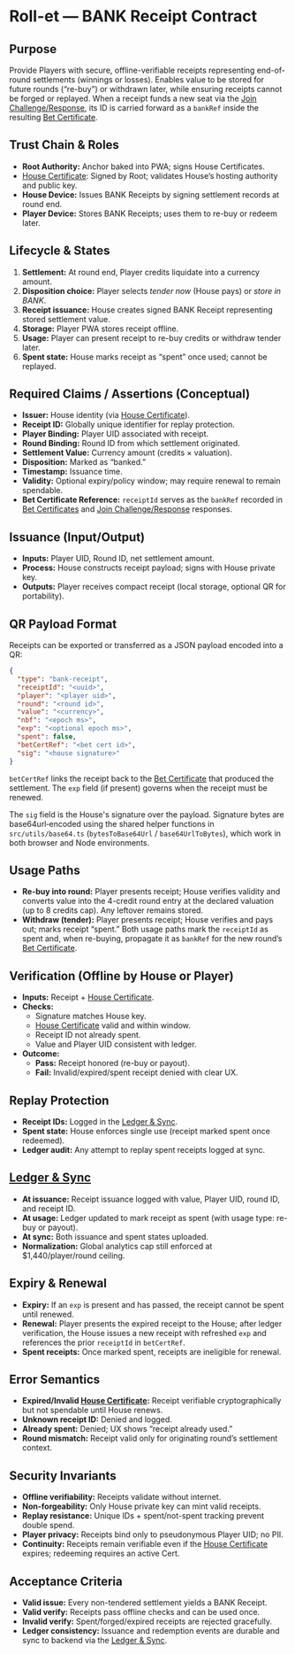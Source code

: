 # Roll-et — BANK Receipt Contract

## Purpose
Provide Players with secure, offline-verifiable receipts representing end-of-round settlements (winnings or losses). Enables value to be stored for future rounds (“re-buy”) or withdrawn later, while ensuring receipts cannot be forged or replayed. When a receipt funds a new seat via the [Join Challenge/Response](./join_challenge_response_contract.md), its ID is carried forward as a `bankRef` inside the resulting [Bet Certificate](./bet_certificate_contract.md).

## Trust Chain & Roles
- **Root Authority:** Anchor baked into PWA; signs House Certificates.
- [House Certificate](./house_certificate_contract.md): Signed by Root; validates House’s hosting authority and public key.
- **House Device:** Issues BANK Receipts by signing settlement records at round end.
- **Player Device:** Stores BANK Receipts; uses them to re-buy or redeem later.

## Lifecycle & States
1. **Settlement:** At round end, Player credits liquidate into a currency amount.  
2. **Disposition choice:** Player selects *tender now* (House pays) or *store in BANK*.  
3. **Receipt issuance:** House creates signed BANK Receipt representing stored settlement value.
4. **Storage:** Player PWA stores receipt offline.  
5. **Usage:** Player can present receipt to re-buy credits or withdraw tender later.  
6. **Spent state:** House marks receipt as “spent” once used; cannot be replayed.  

## Required Claims / Assertions (Conceptual)
- **Issuer:** House identity (via [House Certificate](./house_certificate_contract.md)).
- **Receipt ID:** Globally unique identifier for replay protection.
- **Player Binding:** Player UID associated with receipt.
- **Round Binding:** Round ID from which settlement originated.
- **Settlement Value:** Currency amount (credits × valuation).
- **Disposition:** Marked as “banked.”
- **Timestamp:** Issuance time.
- **Validity:** Optional expiry/policy window; may require renewal to remain spendable.
- **Bet Certificate Reference:** `receiptId` serves as the `bankRef` recorded in [Bet Certificates](./bet_certificate_contract.md) and [Join Challenge/Response](./join_challenge_response_contract.md) responses.

## Issuance (Input/Output)
- **Inputs:** Player UID, Round ID, net settlement amount.
- **Process:** House constructs receipt payload; signs with House private key.
- **Outputs:** Player receives compact receipt (local storage, optional QR for portability).

## QR Payload Format
Receipts can be exported or transferred as a JSON payload encoded into a QR:

```json
{
  "type": "bank-receipt",
  "receiptId": "<uuid>",
  "player": "<player uid>",
  "round": "<round id>",
  "value": "<currency>",
  "nbf": "<epoch ms>",
  "exp": "<optional epoch ms>",
  "spent": false,
  "betCertRef": "<bet cert id>",
  "sig": "<house signature>"
}
```

`betCertRef` links the receipt back to the [Bet Certificate](./bet_certificate_contract.md) that produced the settlement. The `exp` field (if present) governs when the receipt must be renewed.

The `sig` field is the House's signature over the payload. Signature bytes are base64url‑encoded using the shared helper functions in `src/utils/base64.ts` (`bytesToBase64Url` / `base64UrlToBytes`), which work in both browser and Node environments.

## Usage Paths
- **Re-buy into round:** Player presents receipt; House verifies validity and converts value into the 4-credit round entry at the declared valuation (up to 8 credits cap). Any leftover remains stored.
- **Withdraw (tender):** Player presents receipt; House verifies and pays out; marks receipt “spent.”
Both usage paths mark the `receiptId` as spent and, when re-buying, propagate it as `bankRef` for the new round’s [Bet Certificate](./bet_certificate_contract.md).

## Verification (Offline by House or Player)
- **Inputs:** Receipt + [House Certificate](./house_certificate_contract.md).
- **Checks:**  
  - Signature matches House key.  
  - [House Certificate](./house_certificate_contract.md) valid and within window.
  - Receipt ID not already spent.  
  - Value and Player UID consistent with ledger.  
- **Outcome:**  
  - **Pass:** Receipt honored (re-buy or payout).  
  - **Fail:** Invalid/expired/spent receipt denied with clear UX.  

## Replay Protection
- **Receipt IDs:** Logged in the [Ledger & Sync](./ledger_sync_contract.md).
- **Spent state:** House enforces single use (receipt marked spent once redeemed).  
- **Ledger audit:** Any attempt to replay spent receipts logged at sync.  

## [Ledger & Sync](./ledger_sync_contract.md)
- **At issuance:** Receipt issuance logged with value, Player UID, round ID, and receipt ID.  
- **At usage:** Ledger updated to mark receipt as spent (with usage type: re-buy or payout).  
- **At sync:** Both issuance and spent states uploaded.
- **Normalization:** Global analytics cap still enforced at $1,440/player/round ceiling.

## Expiry & Renewal
- **Expiry:** If an `exp` is present and has passed, the receipt cannot be spent until renewed.
- **Renewal:** Player presents the expired receipt to the House; after ledger verification, the House issues a new receipt with refreshed `exp` and references the prior `receiptId` in `betCertRef`.
- **Spent receipts:** Once marked spent, receipts are ineligible for renewal.

## Error Semantics
- **Expired/Invalid [House Certificate](./house_certificate_contract.md):** Receipt verifiable cryptographically but not spendable until House renews.
- **Unknown receipt ID:** Denied and logged.  
- **Already spent:** Denied; UX shows “receipt already used.”  
- **Round mismatch:** Receipt valid only for originating round’s settlement context.  

## Security Invariants
- **Offline verifiability:** Receipts validate without internet.  
- **Non-forgeability:** Only House private key can mint valid receipts.  
- **Replay resistance:** Unique IDs + spent/not-spent tracking prevent double spend.  
- **Player privacy:** Receipts bind only to pseudonymous Player UID; no PII.  
- **Continuity:** Receipts remain verifiable even if the [House Certificate](./house_certificate_contract.md) expires; redeeming requires an active Cert.

## Acceptance Criteria
- **Valid issue:** Every non-tendered settlement yields a BANK Receipt.
- **Valid verify:** Receipts pass offline checks and can be used once.  
- **Invalid verify:** Spent/forged/expired receipts are rejected gracefully.  
- **Ledger consistency:** Issuance and redemption events are durable and sync to backend via the [Ledger & Sync](./ledger_sync_contract.md).
